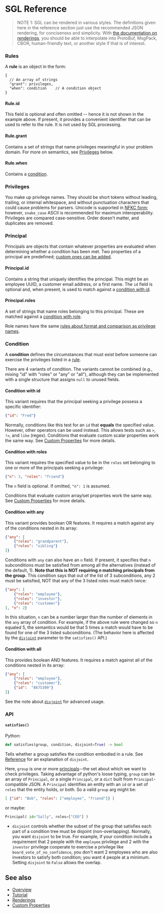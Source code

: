 # SGL Reference

>NOTE 1: SGL can be rendered in various styles. The definitions given
here in the reference section just use the recommended JSON rendering,
for conciseness and simplicity. With [the documentation on renderings](
https://dhh1128.github.io/sgl/docs/renderings.html), you should be able
to interpolate into ProtoBuf, MsgPack, CBOR, human-friendly text, or
another style if that is of interest.

### Rules
A __rule__ is an object in the form:

```jsonc
{
  // An array of strings
  "grant": privileges, 
  "when": condition    // A condition object
}
```

#### Rule.id
This field is optional and often omitted -- hence it is not shown in the
example above. If present, it provides a convenient identifier that can
be used to refer to the rule. It is not used by SGL processing.

#### Rule.grant
Contains a set of strings that name privileges meaningful in your
problem domain. For more on semantics, see [Privileges](#privileges)
below.

#### Rule.when
Contains a [condition](#condition).
 
### Privileges
You make up privilege names. They should be short tokens without leading,
trailing, or internal whitespace, and without punctuation characters
that could cause problems for parsers. Unicode is supported in [NFKC
form](https://unicode.org/reports/tr15/); however, `snake_case` ASCII is
recommended for maximum interoperability. Privileges are compared
case-sensitive. Order doesn't matter, and duplicates are removed.

### Principal

Principals are objects that contain whatever properties are evaluated
when determining whether a condition has been met. Two properties of
a principal are predefined; 
[custom ones can be added](custom-properties.md).

#### Principal.id
Contains a string that uniquely identifies the principal. This might be
an employee UUID, a customer email address, or a first name. The `id`
field is optional and, when present, is used to match against a [
condition with id](#condition-with-id).

#### Principal.roles
A set of strings that name roles belonging to this principal.
These are matched against a [condition with role](#condition-with-roles).

Role names have the same [rules about format and comparison as privilege
names](#privileges).

### Condition
A __condition__ defines the circumstances that must exist before someone
can exercise the privileges listed in a [rule]( #rules).

There are 4 variants of condition. The variants cannot be combined (e.g.,
mixing "id" with "roles" or "any" or "all"), although they can be
implemented with a single structure that assigns `null` to unused fields.

#### Condition with id
This variant requires that the principal seeking a privilege possess a
specific identifier:
 
```JSON
{"id": "Fred"}
```

Normally, conditions like this test for an `id` that __equals__ the
specified value. However, other operators can be used instead. This
allows tests such as `>`, `!=`, and `like` (regex). Conditions that
evaluate custom scalar properties work the same way.
See [Custom Properties](custom-properties.md) for more details. 
    
#### Condition with roles
This variant requires the specified value to be in the `roles` set
belonging to one or more of the principals seeking a privilege:
 
```JSON
{"n": 3, "roles": "friend"}
```

The `n` field is optional. If omitted, `"n": 1` is assumed.

Conditions that evaluate custom array/set properties work the same way.
See [Custom Properties](custom-properties.md) for more details. 
    
#### Condition with any
This variant provides boolean OR features. It requires a match against
any of the conditions nested in its array:

```JSON
{"any": [
    {"roles": "grandparent"},
    {"roles": "sibling"}
]}
```

Conditions with `any` can also have an `n` field. If present, it specifies
that `n` subconditions must be satisfied from among all the alternatives
(instead of the default, 1). __Note that this is NOT requiring *n*
matching principals from the group__. This condition says that out of
the list of 3 subconditions, any 2 must be satisfied, NOT that any of the
3 listed roles must match twice:
    
```JSON
{"any": [
    {"roles": "employee"},
    {"roles": "investor"},
    {"roles": "customer"}
], "n": 2}
```

In this situation, `n` can be a number larger than the number of elements
in the `any` array of condition. For example, if the above rule were
changed so `n` equaled 5, the semantics would be that 5 times a match
would have to be found for one of the 3 listed subconditions. (The behavior
here is affected by the [`disjoint`](#disjoint) parameter to the 
`satisfies()` API.)

#### Condition with all
This provides boolean AND features. It requires a match against all of
the conditions nested in its array:

```JSON
{"any": [
    {"roles": "employee"},
    {"roles": "customer"},
    {"id":  "8675309"}
]}
```

See the note about [`disjoint`](#disjoint) for advanced usage.

### API

#### `satisfies()`

Python:

```python
def satisfies(group, condition, disjoint=True) -> bool  
```

Tells whether a group satisfies the condition embodied in a rule.
See [Reference](reference.md#satisfies) for an explanation of `disjoint`.

Here, `group` is one or more [principals](#principal)--the set about
which we want to check privileges. Taking advantage of python's loose
typing, `group` can be an array of `Principal`, or a single `Principal`,
or a `dict` built from `Principal`-compatible JSON. A `Principal`
identifies an entity with an `id` or a set of `roles` that the entity
holds, or both. So a valid `group` arg might be:

```JSON
[ {"id": "Bob", "roles": ["employee", "friend"]} ]
```

or maybe:

```python
Principal( id="Sally", roles=["CEO"] )
```
[disjoing]: #disjoint

* `disjoint` controls whether the subset of the group that satisfies
each part of a condition tree must be disjoint (non-overlapping). Normally,
you want `disjoint` to be true. For example, if your condition include
a requirement that 2 people with the `employee` privilege and 2 with
the `investor` privilege cooperate to exercise a privilege like
`board_vote_of_no_confidence`, you don't want 2 employees who are also
investors to satisfy both condition; you want 4 people at a minimum.
Setting `disjoint` to `False` allows the overlap.

## See also
* [Overview](../README.md)
* [Tutorial](tutorial.md)
* [Renderings](renderings.md)
* [Custom Properties](custom-properties.md)